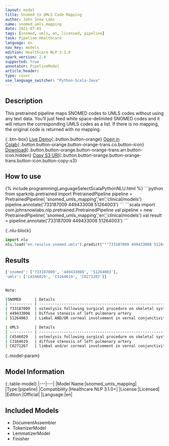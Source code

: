 ```yaml
---
layout: model
title: Snomed to UMLS Code Mapping
author: John Snow Labs
name: snomed_umls_mapping
date: 2021-07-01
tags: [snomed, umls, en, licensed, pipeline]
task: Pipeline Healthcare
language: en
nav_key: models
edition: Healthcare NLP 3.1.0
spark_version: 2.4
supported: true
annotator: PipelineModel
article_header:
type: cover
use_language_switcher: "Python-Scala-Java"
---
```


## Description

This pretrained pipeline maps SNOMED codes to UMLS codes without using any text data. You’ll just feed white space-delimited SNOMED codes and it will return the corresponding UMLS codes as a list. If there is no mapping, the original code is returned with no mapping.

{:.btn-box}
[Live Demo](https://demo.johnsnowlabs.com/healthcare/ER_CODE_MAPPING/){:.button.button-orange}
[Open in Colab](https://colab.research.google.com/github/JohnSnowLabs/spark-nlp-workshop/blob/master/tutorials/Certification_Trainings/Healthcare/3.Clinical_Entity_Resolvers.ipynb){:.button.button-orange.button-orange-trans.co.button-icon}
[Download](https://s3.amazonaws.com/auxdata.johnsnowlabs.com/clinical/models/snomed_umls_mapping_en_3.1.0_2.4_1625126296775.zip){:.button.button-orange.button-orange-trans.arr.button-icon.hidden}
[Copy S3 URI](s3://auxdata.johnsnowlabs.com/clinical/models/snomed_umls_mapping_en_3.1.0_2.4_1625126296775.zip){:.button.button-orange.button-orange-trans.button-icon.button-copy-s3}

## How to use



<div class="tabs-box" markdown="1">
{% include programmingLanguageSelectScalaPythonNLU.html %}
```python
from sparknlp.pretrained import PretrainedPipeline 
pipeline = PretrainedPipeline( 'snomed_umls_mapping','en','clinical/models')
pipeline.annotate('733187009 449433008 51264003')
```
```scala
import com.johnsnowlabs.nlp.pretrained.PretrainedPipeline
val pipeline = new  PretrainedPipeline( 'snomed_umls_mapping','en','clinical/models')
val result = pipeline.annotate('733187009 449433008 51264003')
```


{:.nlu-block}
```python
import nlu
nlu.load("en.resolve.snomed.umls").predict("""733187009 449433008 51264003""")
```

</div>

## Results

```bash
{'snomed': ['733187009', '449433008', '51264003'],
'umls': ['C4546029', 'C3164619', 'C0271267']}


Note:

|SNOMED      | Details                                                    | 
| ---------- | ----------------------------------------------------------:|
| 733187009  | osteolysis following surgical procedure on skeletal system |
| 449433008  | Diffuse stenosis of left pulmonary artery                  |
| 51264003   | Limbal AND/OR corneal involvement in vernal conjunctivitis |

| UMLS       | Details                                                    |
| ---------- | ----------------------------------------------------------:|
| C4546029   | osteolysis following surgical procedure on skeletal system |
| C3164619   | diffuse stenosis of left pulmonary artery                  |
| C0271267   | limbal and/or corneal involvement in vernal conjunctivitis |
```

{:.model-param}
## Model Information

{:.table-model}
|---|---|
|Model Name:|snomed_umls_mapping|
|Type:|pipeline|
|Compatibility:|Healthcare NLP 3.1.0+|
|License:|Licensed|
|Edition:|Official|
|Language:|en|

## Included Models

- DocumentAssembler
- TokenizerModel
- LemmatizerModel
- Finisher